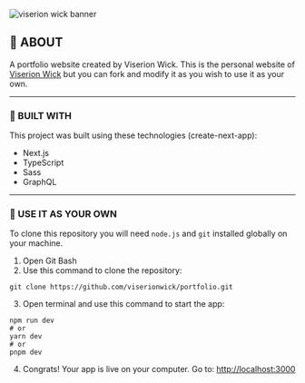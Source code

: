 ![viserion wick banner](https://res.cloudinary.com/viserionwick/image/upload/v1719250401/projects/admin/portfolio/desktop_1_aqppfa.jpg)

## 🐲 ABOUT
A portfolio website created by Viserion Wick.
This is the personal website of [Viserion Wick](https://viserionwick.vercel.app) but you can fork and modify it as you wish to use it as your own.
___

### 🧱 BUILT WITH
This project was built using these technologies (create-next-app):
+ Next.js
+ TypeScript
+ Sass
+ GraphQL
___

### 🔧 USE IT AS YOUR OWN
To clone this repository you will need `node.js` and `git` installed globally on your machine.

1. Open Git Bash
2. Use this command to clone the repository:
```
git clone https://github.com/viserionwick/portfolio.git
```
3. Open terminal and use this command to start the app:
```
npm run dev
# or
yarn dev
# or
pnpm dev
```
4. Congrats! Your app is live on your computer. Go to: [http://localhost:3000](http://localhost:3000)
